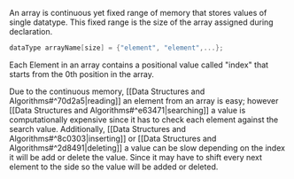 An array is continuous yet fixed range of memory that stores values of single datatype. This fixed range is the size of the array assigned during declaration. 
```C++
dataType arrayName[size] = {"element", "element",...};
```

Each Element in an array contains a positional value called "index" that starts from the 0th position in the array.

Due to the continuous memory, [[Data Structures and Algorithms#^70d2a5|reading]] an element from an array is easy; however [[Data Structures and Algorithms#^e63471|searching]] a value is computationally expensive since it has to check each element against the search value. Additionally, [[Data Structures and Algorithms#^8c0303|inserting]] or [[Data Structures and Algorithms#^2d8491|deleting]] a value can be slow depending on the index it will be add or delete the value. Since it may have to shift every next element to the side so the value will be added or deleted.

